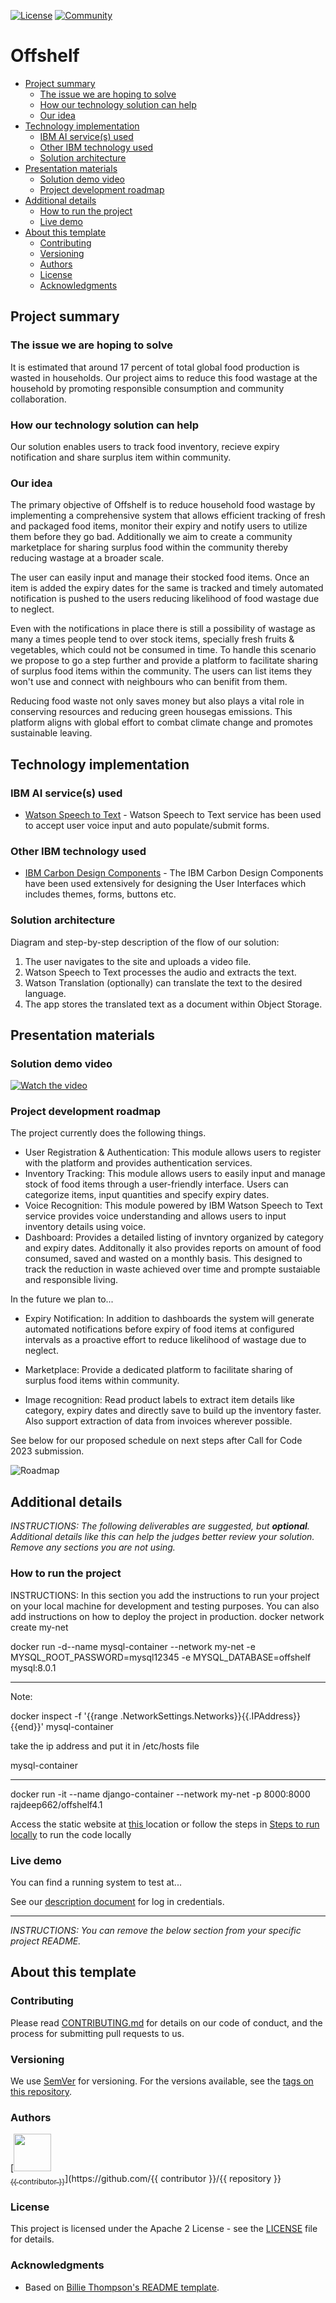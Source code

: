 [![License](https://img.shields.io/badge/License-Apache2-blue.svg)](https://www.apache.org/licenses/LICENSE-2.0) [![Community](https://img.shields.io/badge/Join-Community-blue)](https://developer.ibm.com/callforcode/solutions/projects/get-started/)


# Offshelf

- [Project summary](#project-summary)
  - [The issue we are hoping to solve](#the-issue-we-are-hoping-to-solve)
  - [How our technology solution can help](#how-our-technology-solution-can-help)
  - [Our idea](#our-idea)
- [Technology implementation](#technology-implementation)
  - [IBM AI service(s) used](#ibm-ai-services-used)
  - [Other IBM technology used](#other-ibm-technology-used)
  - [Solution architecture](#solution-architecture)
- [Presentation materials](#presentation-materials)
  - [Solution demo video](#solution-demo-video)
  - [Project development roadmap](#project-development-roadmap)
- [Additional details](#additional-details)
  - [How to run the project](#how-to-run-the-project)
  - [Live demo](#live-demo)
- [About this template](#about-this-template)
  - [Contributing](#contributing)
  - [Versioning](#versioning)
  - [Authors](#authors)
  - [License](#license)
  - [Acknowledgments](#acknowledgments)


## Project summary

### The issue we are hoping to solve

It is estimated that around 17 percent of total global food production is wasted in households. Our project aims to reduce this food wastage at the household by promoting responsible consumption and community collaboration.

### How our technology solution can help

Our solution enables users to track food inventory, recieve expiry notification and share surplus item within community.

### Our idea

The primary objective of Offshelf is to reduce household food wastage by implementing a comprehensive system that allows efficient tracking of fresh and packaged food items, monitor their expiry and notify users to utilize them before they go bad. Additionally we aim to create a community marketplace for sharing surplus food within the community thereby reducing wastage at a broader scale.

The user can easily input and manage their stocked food items. Once an item is added the expiry dates for the same is tracked and timely automated notification is pushed to the users reducing likelihood of food wastage due to neglect.

Even with the notifications in place there is still a possibility of wastage as many a times people tend to over stock items, specially fresh fruits & vegetables, which could not be consumed in time. To handle this scenario we propose to go a step further and provide a platform to facilitate sharing of surplus food items within the community. The users can list items they won't use and connect with neighbours who can benifit from them.

Reducing food waste not only saves money but also plays a vital role in conserving resources and reducing green housegas emissions. This platform aligns with global effort to combat climate change and promotes sustainable leaving.

## Technology implementation

### IBM AI service(s) used

- [Watson Speech to Text](https://cloud.ibm.com/catalog/services/speech-to-text) - Watson Speech to Text service has been used to accept user voice input and auto populate/submit forms.


### Other IBM technology used

- [IBM Carbon Design Components](https://carbondesignsystem.com/) - The IBM Carbon Design Components have been used extensively for designing the User Interfaces which includes themes, forms, buttons etc.

### Solution architecture

Diagram and step-by-step description of the flow of our solution:


1. The user navigates to the site and uploads a video file.
2. Watson Speech to Text processes the audio and extracts the text.
3. Watson Translation (optionally) can translate the text to the desired language.
4. The app stores the translated text as a document within Object Storage.

## Presentation materials



### Solution demo video

[![Watch the video](https://raw.githubusercontent.com/Liquid-Prep/Liquid-Prep/main/images/readme/IBM-interview-video-image.png)](https://youtu.be/vOgCOoy_Bx0)

### Project development roadmap

The project currently does the following things.

- User Registration & Authentication: This module allows users to register with the platform and provides authentication services.
- Inventory Tracking: This module allows users to easily input and manage stock of food items through a user-friendly interface. Users can categorize items, input quantities and specify expiry dates.
- Voice Recognition: This module powered by IBM Watson Speech to Text service provides voice understanding and allows users to input inventory details using voice.
- Dashboard: Provides a detailed listing of invntory organized by category and  expiry dates. Additonally it also provides reports on amount of food consumed, saved and wasted on a monthly basis. This designed to track the reduction in waste achieved over time and prompte sustaiable and responsible living.

In the future we plan to...

- Expiry Notification: In addition to dashboards the system will generate automated notifications before expiry of food items at configured intervals as a proactive effort to reduce likelihood of wastage due to neglect.

- Marketplace: Provide a dedicated platform to facilitate sharing of surplus food items within community.

- Image recognition: Read product labels to extract item details like category, expiry dates and directly save to build up the inventory faster. Also support extraction of data from invoices wherever possible.
 

See below for our proposed schedule on next steps after Call for Code 2023 submission.

![Roadmap](./images/roadmap.jpg)

## Additional details

_INSTRUCTIONS: The following deliverables are suggested, but **optional**. Additional details like this can help the judges better review your solution. Remove any sections you are not using._

### How to run the project

INSTRUCTIONS: In this section you add the instructions to run your project on your local machine for development and testing purposes. You can also add instructions on how to deploy the project in production.
docker  network create my-net

docker run -d--name mysql-container --network my-net -e MYSQL_ROOT_PASSWORD=mysql12345 -e MYSQL_DATABASE=offshelf mysql:8.0.1

 

---------------------------------------------------------------------------------------------------------

Note: 

docker inspect -f '{{range .NetworkSettings.Networks}}{{.IPAddress}}{{end}}' mysql-container

 

take the ip address and put it in /etc/hosts file

<ip>  mysql-container

--------------------------------------------------------------------------------------------------------

docker run -it --name django-container --network my-net -p 8000:8000 rajdeep662/offshelf4.1

Access the static website at <a href="https://son-ya123.github.io/offShelf/dashboard"> this </a> location  or follow the steps in [Steps to run locally](./offshelf-react-app/README.md) to run the code locally

### Live demo

You can find a running system to test at...

See our [description document](./docs/DESCRIPTION.md) for log in credentials.

---

_INSTRUCTIONS: You can remove the below section from your specific project README._

## About this template

### Contributing

Please read [CONTRIBUTING.md](CONTRIBUTING.md) for details on our code of conduct, and the process for submitting pull requests to us.

### Versioning

We use [SemVer](http://semver.org/) for versioning. For the versions available, see the [tags on this repository](https://github.com/your/project/tags).

### Authors

<a href="https://github.com/son-ya123/Synergy-squad/graphs/contributors">
  [<img src="https://github.com/{{ contributor }}.png" width="60px;"/><br /><sub><ahref="https://github.com/{{ contributor }}">{{ contributor }}</a></sub>](https://github.com/{{ contributor }}/{{ repository }}
</a>

### License

This project is licensed under the Apache 2 License - see the [LICENSE](LICENSE) file for details.

### Acknowledgments

- Based on [Billie Thompson's README template](https://gist.github.com/PurpleBooth/109311bb0361f32d87a2).
